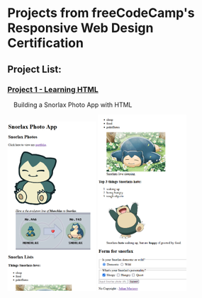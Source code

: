 # Projects from freeCodeCamp's Responsive Web Design Certification
## Project List:

### [Project 1 - Learning HTML](https://github.com/JMacioce/Responsive-Web-Design-Certification-Coursework/tree/main/Project%201%20Learning%20HTML%20Building%20Snorlax%20Photo%20App) <br>
&emsp;Building a Snorlax Photo App with HTML

<p float="left">
  <img src="Images/Project1-1.png" width = 200/>
  <img src="Images/Project1-2.png" width = 200/>
 </p>
